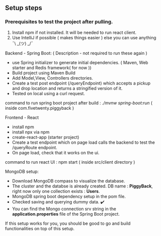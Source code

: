 ## Setup steps

### Prerequisites to test the project after pulling.
1) Install npm if not installed. It will be needed to run react client.
2) Use IntelliJ if possible ( makes things easier ) else you can use anything  ¯\\ _(ツ) _/¯


Backend - Spring Boot: ( Description - not required to run these again )
* use Spring initializer to generate initial dependencies. ( Maven, Web starter and Redis framework( for now ))
* Build project using Maven Build
* Add Model,View, Controllers directories.
* Create a test post endpoint (/queryEndpoint) which accepts a pickup and drop location and returns a stringified version of it.
* Tested on local using a curl request.

command to run spring boot project after build :  *./mvnw spring-boot:run* ( inside com.fivetwenty.piggyback )


Frontend - React
* install npm
* install npx via npm
* create-react-app (starter project)
* Create a test endpoint which on page load calls the backend to test the /queryRoute endpoint.
* On page load, check that it works on the ui.

command to run react UI : npm start ( inside src/client directory )


MongoDB setup:
* Download MongoDB compass to visualize the database.
* The cluster and the databse is already created. DB name : **PiggyBack**, right now only one collection exists : **Users**.
* MongoDB spring boot dependency setup in the pom file.
* Checked saving and querying dummy data. ✔️
* You can find the Mongo connection srv string in the **application.properties** file of the Spring Boot project.

If this setup works for you, you should be good to go and build functionalities on top of this setup.
